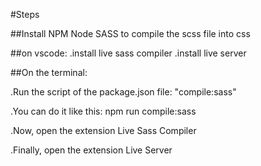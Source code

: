 #Steps

##Install NPM Node SASS to compile the scss file into css

##on vscode:
.install live sass compiler
.install live server

##On the terminal:

.Run the script  of the package.json file: "compile:sass"

.You can do it like this:
npm run compile:sass

.Now, open the extension Live Sass Compiler 

.Finally, open the extension Live Server